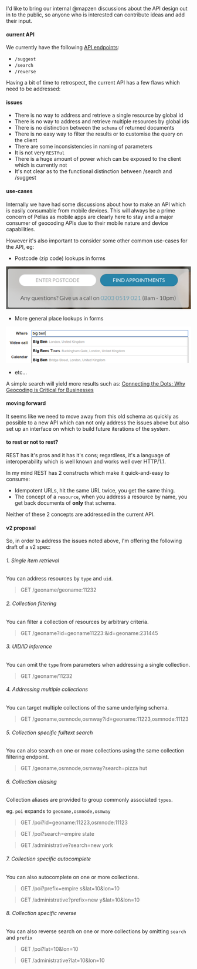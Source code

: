I'd like to bring our internal @mapzen discussions about the API design out in to the public, so anyone who is interested can contribute ideas and add their input.

#### current API

We currently have the following [API endpoints](https://github.com/pelias/pelias):

- `/suggest`
- `/search`
- `/reverse`

Having a bit of time to retrospect, the current API has a few flaws which need to be addressed:

#### issues

- There is no way to address and retrieve a single resource by global id
- There is no way to address and retrieve multiple resources by global ids
- There is no distinction between the `schema` of returned documents
- There is no easy way to filter the results or to customise the query on the client
- There are some inconsistencies in naming of parameters
- It is not very `RESTful`
- There is a huge amount of power which can be exposed to the client which is currently not
- It's not clear as to the functional distinction between /search and /suggest

#### use-cases

Internally we have had some discussions about how to make an API which is easily consumable from mobile devices. This will always be a prime concern of Pelias as mobile apps are clearly here to stay and a major consumer of geocoding APIs due to their mobile nature and device capabilities.

However it's also important to consider some other common use-cases for the API, eg:

- Postcode (zip code) lookups in forms

![zip_lookup](./img/postcode_lookup.png)

- More general place lookups in forms

![location_lookup](./img/location_lookup.png)

- etc...

A simple search will yield more results such as: [Connecting the Dots: Why Geocoding is Critical for Businesses](https://www.melissadata.com/featurearticles/geocoding-is-critical-for-businesses.htm)

#### moving forward

It seems like we need to move away from this old schema as quickly as possible to a new API which can not only address the issues above but also set up an interface on which to build future iterations of the system.

#### to rest or not to rest?

REST has it's pros and it has it's cons; regardless, it's a language of interoperability which is well known and works well over HTTP/1.1.

In my mind REST has 2 constructs which make it quick-and-easy to consume:

- Idempotent URLs, hit the same URL twice, you get the same thing.
- The concept of a `resource`, when you address a resource by name, you get back documents of **only** that schema.

Neither of these 2 concepts are addressed in the current API.

#### v2 proposal

So, in order to address the issues noted above, I'm offering the following draft of a v2 spec:

###### 1. Single item retrieval

You can address resources by `type` and `uid`.

> GET /geoname/geoname:11232

###### 2. Collection filtering

You can filter a collection of resources by arbitrary criteria.

> GET /geoname?id=geoname11223:&id=geoname:231445

###### 3. UID/ID inference

You can omit the `type` from parameters when addressing a single collection.

> GET /geoname/11232

###### 4. Addressing multiple collections

You can target multiple collections of the same underlying schema.

> GET /geoname,osmnode,osmway?id=geoname:11223,osmnode:11123

###### 5. Collection specific fulltext search

You can also search on one or more collections using the same collection filtering endpoint.

> GET /geoname,osmnode,osmway?search=pizza hut

###### 6. Collection aliasing

Collection aliases are provided to group commonly associated `types`.

eg. `poi` expands to `geoname,osmnode,osmway`

> GET /poi?id=geoname:11223,osmnode:11123

> GET /poi?search=empire state

> GET /administrative?search=new york

###### 7. Collection specific autocomplete

You can also autocomplete on one or more collections.

> GET /poi?prefix=empire s&lat=10&lon=10

> GET /administrative?prefix=new y&lat=10&lon=10

###### 8. Collection specific reverse

You can also reverse search on one or more collections by omitting `search` and `prefix`

> GET /poi?lat=10&lon=10

> GET /administrative?lat=10&lon=10

